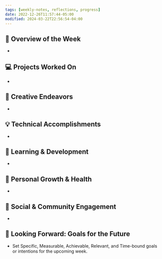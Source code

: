 ```yaml
---
tags: [weekly-notes, reflections, progress]
date: 2022-12-26T11:57:44-05:00
modified: 2024-03-22T22:56:54-04:00
---
```


## 🌟 Overview of the Week
-

## 💻 Projects Worked On
-

## 🎨 Creative Endeavors
-

## 💡 Technical Accomplishments
-

## 📘 Learning & Development
-

## 🌱 Personal Growth & Health
-

## 🤝 Social & Community Engagement
-

## 🚀 Looking Forward: Goals for the Future
- Set Specific, Measurable, Achievable, Relevant, and Time-bound goals or intentions for the upcoming week.

